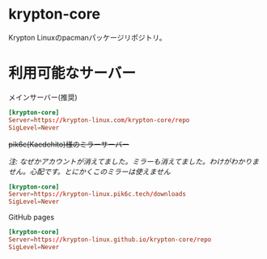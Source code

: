 # krypton-core

Krypton Linuxのpacmanパッケージリポジトリ。

# 利用可能なサーバー

メインサーバー(推奨)

```pacman.conf
[krypton-core]
Server=https://krypton-linux.com/krypton-core/repo
SigLevel=Never
```

~~pik6c(Kaedehito)様のミラーサーバー~~

*注: なぜかアカウントが消えてました。ミラーも消えてました。わけがわかりません。心配です。とにかくこのミラーは使えません*

```pacman.conf
[krypton-core]
Server=https://krypton-linux.pik6c.tech/downloads
SigLevel=Never
```

GitHub pages

```pacman.conf
[krypton-core]
Server=https://krypton-linux.github.io/krypton-core/repo
SigLevel=Never
```
